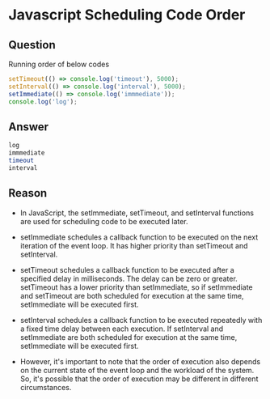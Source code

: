 # Javascript Scheduling Code Order

## Question
Running order of below codes
```javascript
setTimeout(() => console.log('timeout'), 5000);
setInterval(() => console.log('interval'), 5000);
setImmediate(() => console.log('immmediate'));
console.log('log');
```

## Answer
```bash
log
immmediate
timeout
interval
```

## Reason
* In JavaScript, the setImmediate, setTimeout, and setInterval functions are used for scheduling code to be executed later.

* setImmediate schedules a callback function to be executed on the next iteration of the event loop. It has higher priority than setTimeout and setInterval.

* setTimeout schedules a callback function to be executed after a specified delay in milliseconds. The delay can be zero or greater. setTimeout has a lower priority than setImmediate, so if setImmediate and setTimeout are both scheduled for execution at the same time, setImmediate will be executed first.

* setInterval schedules a callback function to be executed repeatedly with a fixed time delay between each execution. If setInterval and setImmediate are both scheduled for execution at the same time, setImmediate will be executed first.

* However, it's important to note that the order of execution also depends on the current state of the event loop and the workload of the system. So, it's possible that the order of execution may be different in different circumstances.

